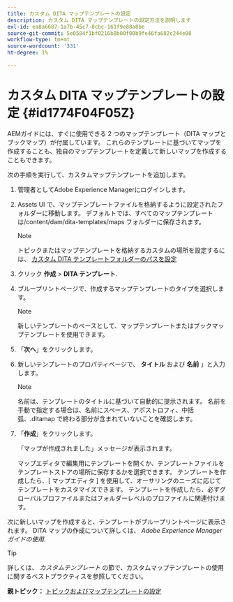 ```yaml
---
title: カスタム DITA マップテンプレートの設定
description: カスタム DITA マップテンプレートの設定方法を説明します
exl-id: ea8a6687-1a7b-45c7-8cbc-161f9e88a8be
source-git-commit: 5e0584f1bf0216b8b00f00b9fe46fa682c244e08
workflow-type: tm+mt
source-wordcount: '331'
ht-degree: 1%

---
```


# カスタム DITA マップテンプレートの設定 {#id1774F04F05Z}

AEMガイドには、すぐに使用できる 2 つのマップテンプレート（DITA マップとブックマップ）が付属しています。 これらのテンプレートに基づいてマップを作成することも、独自のマップテンプレートを定義して新しいマップを作成することもできます。

次の手順を実行して、カスタムマップテンプレートを追加します。

1. 管理者としてAdobe Experience Managerにログインします。

1. Assets UI で、マップテンプレートファイルを格納するように設定されたフォルダーに移動します。 デフォルトでは、すべてのマップテンプレートは/content/dam/dita-templates/maps フォルダーに保存されます。

   >[!NOTE]
   >
   > トピックまたはマップテンプレートを格納するカスタムの場所を設定するには、 [カスタム DITA テンプレートフォルダーのパスを設定](conf-template-tags-custom-dita-topic-template.md#id191LCF0095Z)

1. クリック **作成** \> **DITA テンプレート**.

1. ブループリントページで、作成するマップテンプレートのタイプを選択します。

   >[!NOTE]
   >
   > 新しいテンプレートのベースとして、マップテンプレートまたはブックマップテンプレートを使用できます。

1. 「**次へ**」をクリックします。

1. 新しいテンプレートのプロパティページで、 **タイトル** および **名前** 」と入力します。

   >[!NOTE]
   >
   > 名前は、テンプレートのタイトルに基づいて自動的に提示されます。 名前を手動で指定する場合は、名前にスペース、アポストロフィ、中括弧、.ditamap で終わる部分が含まれていないことを確認します。

1. 「**作成**」をクリックします。

   「マップが作成されました」メッセージが表示されます。

   マップエディタで編集用にテンプレートを開くか、テンプレートファイルをテンプレートストアの場所に保存するかを選択できます。 テンプレートを作成したら、[ マップエディタ ] を使用して、オーサリングのニーズに応じてテンプレートをカスタマイズできます。 テンプレートを作成したら、必ずグローバルプロファイルまたはフォルダーレベルのプロファイルに関連付けます。


次に新しいマップを作成すると、テンプレートがブループリントページに表示されます。 DITA マップの作成について詳しくは、 *Adobe Experience Managerガイドの使用*.

>[!TIP]
>
> 詳しくは、 *カスタムテンプレート* の節で、カスタムマップテンプレートの使用に関するベストプラクティスを参照してください。

**親トピック：** [トピックおよびマップテンプレートの設定](conf-template-tags.md)
